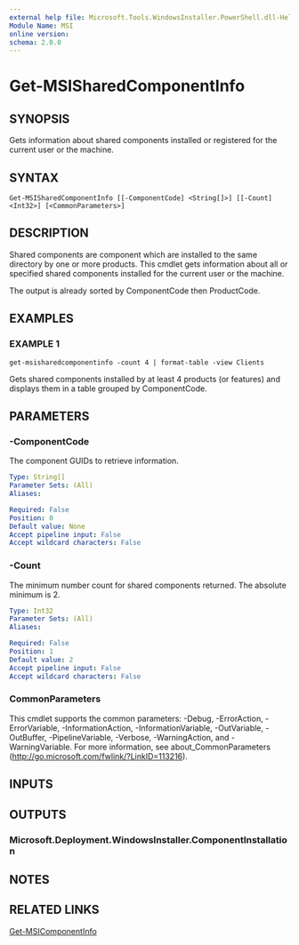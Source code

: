 ```yaml
---
external help file: Microsoft.Tools.WindowsInstaller.PowerShell.dll-Help.xml
Module Name: MSI
online version:
schema: 2.0.0
---
```


# Get-MSISharedComponentInfo

## SYNOPSIS
Gets information about shared components installed or registered for the current user or the machine.

## SYNTAX

```
Get-MSISharedComponentInfo [[-ComponentCode] <String[]>] [[-Count] <Int32>] [<CommonParameters>]
```

## DESCRIPTION
Shared components are component which are installed to the same directory by one or more products.
This cmdlet gets information about all or specified shared components installed for the current user or the machine.

The output is already sorted by ComponentCode then ProductCode.

## EXAMPLES

### EXAMPLE 1
```
get-msisharedcomponentinfo -count 4 | format-table -view Clients
```

Gets shared components installed by at least 4 products (or features) and displays them in a table grouped by ComponentCode.

## PARAMETERS

### -ComponentCode
The component GUIDs to retrieve information.

```yaml
Type: String[]
Parameter Sets: (All)
Aliases:

Required: False
Position: 0
Default value: None
Accept pipeline input: False
Accept wildcard characters: False
```

### -Count
The minimum number count for shared components returned.
The absolute minimum is 2.

```yaml
Type: Int32
Parameter Sets: (All)
Aliases:

Required: False
Position: 1
Default value: 2
Accept pipeline input: False
Accept wildcard characters: False
```

### CommonParameters
This cmdlet supports the common parameters: -Debug, -ErrorAction, -ErrorVariable, -InformationAction, -InformationVariable, -OutVariable, -OutBuffer, -PipelineVariable, -Verbose, -WarningAction, and -WarningVariable.
For more information, see about_CommonParameters (http://go.microsoft.com/fwlink/?LinkID=113216).

## INPUTS

## OUTPUTS

### Microsoft.Deployment.WindowsInstaller.ComponentInstallation

## NOTES

## RELATED LINKS

[Get-MSIComponentInfo](get-msicomponentinfo)

